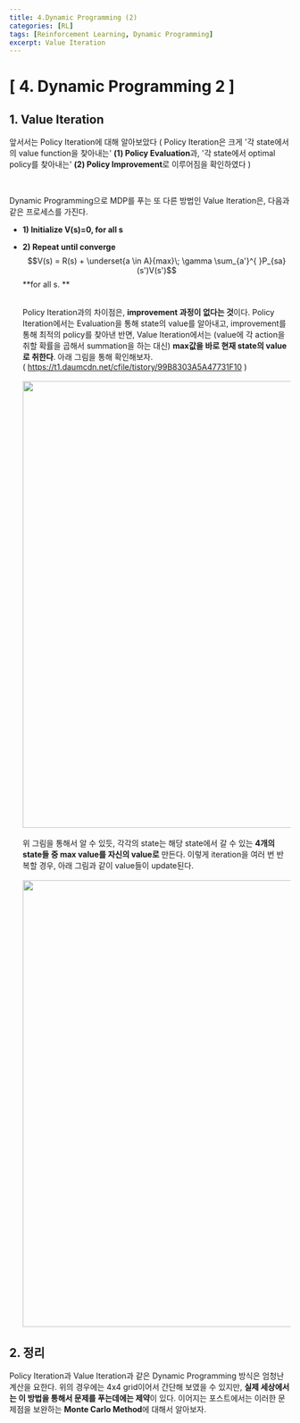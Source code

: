 ```yaml
---
title: 4.Dynamic Programming (2)
categories: [RL]
tags: [Reinforcement Learning, Dynamic Programming]
excerpt: Value Iteration
---
```

<script src="https://cdn.mathjax.org/mathjax/latest/MathJax.js?config=TeX-AMS-MML_HTMLorMML" type="text/javascript"></script>

# [ 4. Dynamic Programming 2 ]

## 1. Value Iteration
앞서서는 Policy Iteration에 대해 알아보았다 ( Policy Iteration은 크게 '각 state에서의 value function을 찾아내는' **(1) Policy Evaluation**과, '각 state에서 optimal policy를 찾아내는' **(2) Policy Improvement**로 이루어짐을 확인하였다 ) 

<br>

Dynamic Programming으로 MDP를 푸는 또 다른 방법인 Value Iteration은, 다음과 같은 프로세스를 가진다.

- **1) Initialize V(s)=0, for all s** <br>

- **2) Repeat until converge**  $$V(s) = R(s) + \underset{a \in A}{max}\; \gamma \sum_{a'}^{ }P_{sa}(s')V(s')$$
    **for all s. **

  <br> Policy Iteration과의 차이점은, **improvement 과정이 없다는 것**이다. Policy Iteration에서는 Evaluation을 통해 state의 value를 알아내고, improvement를 
   통해 최적의 policy를 찾아낸 반면, Value Iteration에서는 (value에 각 action을 취할 확률을 곱해서 summation을 하는 대신) **max값을 바로 현재 state의
   value로 취한다**. 아래 그림을 통해 확인해보자.  <br>
  ( https://t1.daumcdn.net/cfile/tistory/99B8303A5A47731F10 ) <br>  
  <img src="https://t1.daumcdn.net/cfile/tistory/99B8303A5A47731F10" width="800" />  <br><br>
   위 그림을 통해서 알 수 있듯, 각각의 state는 해당 state에서 갈 수 있는 **4개의 state들 중 max value를 자신의 value로** 만든다. 이렇게 iteration을 여러 번
   반복할 경우, 아래 그림과 같이 value들이 update된다. <br> <br>
   <img src="https://t1.daumcdn.net/cfile/tistory/990D2B365A489D6C21" width="800" />  <br>



 ## 2. 정리
 Policy Iteration과 Value Iteration과 같은 Dynamic Programming 방식은 엄청난 계산을 요한다. 위의 경우에는 4x4 grid이어서 간단해
 보였을 수 있지만, **실제 세상에서는 이 방법을 통해서 문제를 푸는데에는 제약**이 있다. 이어지는 포스트에서는 이러한 문제점을 보완하는 **Monte Carlo Method**에 대해서 알아보자.

